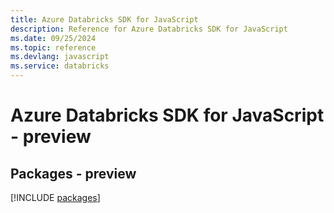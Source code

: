 ```yaml
---
title: Azure Databricks SDK for JavaScript
description: Reference for Azure Databricks SDK for JavaScript
ms.date: 09/25/2024
ms.topic: reference
ms.devlang: javascript
ms.service: databricks
---
```

# Azure Databricks SDK for JavaScript - preview
## Packages - preview
[!INCLUDE [packages](databricks-index.md)]